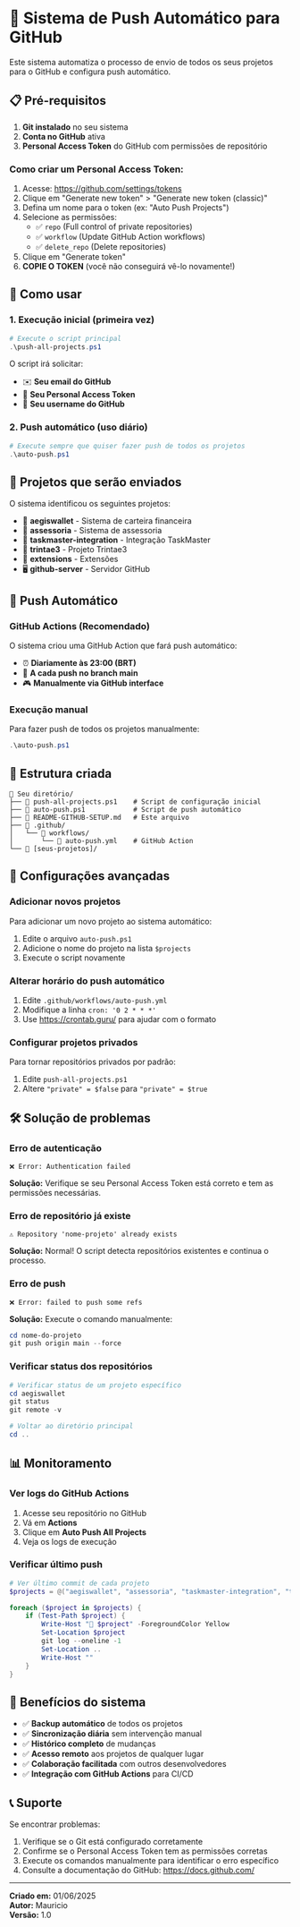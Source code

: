 # 🚀 Sistema de Push Automático para GitHub

Este sistema automatiza o processo de envio de todos os seus projetos para o GitHub e configura push automático.

## 📋 Pré-requisitos

1. **Git instalado** no seu sistema
2. **Conta no GitHub** ativa
3. **Personal Access Token** do GitHub com permissões de repositório

### Como criar um Personal Access Token:

1. Acesse: https://github.com/settings/tokens
2. Clique em "Generate new token" > "Generate new token (classic)"
3. Defina um nome para o token (ex: "Auto Push Projects")
4. Selecione as permissões:
   - ✅ `repo` (Full control of private repositories)
   - ✅ `workflow` (Update GitHub Action workflows)
   - ✅ `delete_repo` (Delete repositories)
5. Clique em "Generate token"
6. **COPIE O TOKEN** (você não conseguirá vê-lo novamente!)

## 🎯 Como usar

### 1. Execução inicial (primeira vez)

```powershell
# Execute o script principal
.\push-all-projects.ps1
```

O script irá solicitar:
- ✉️ **Seu email do GitHub**
- 🔑 **Seu Personal Access Token**
- 👤 **Seu username do GitHub**

### 2. Push automático (uso diário)

```powershell
# Execute sempre que quiser fazer push de todos os projetos
.\auto-push.ps1
```

## 📁 Projetos que serão enviados

O sistema identificou os seguintes projetos:

- 🏦 **aegiswallet** - Sistema de carteira financeira
- 💼 **assessoria** - Sistema de assessoria
- 🔧 **taskmaster-integration** - Integração TaskMaster
- 🎲 **trintae3** - Projeto Trintae3
- 🔌 **extensions** - Extensões
- 🖥️ **github-server** - Servidor GitHub

## 🤖 Push Automático

### GitHub Actions (Recomendado)

O sistema criou uma GitHub Action que fará push automático:
- ⏰ **Diariamente às 23:00 (BRT)**
- 🔄 **A cada push no branch main**
- 🎮 **Manualmente via GitHub interface**

### Execução manual

Para fazer push de todos os projetos manualmente:

```powershell
.\auto-push.ps1
```

## 📂 Estrutura criada

```
📁 Seu diretório/
├── 📄 push-all-projects.ps1    # Script de configuração inicial
├── 📄 auto-push.ps1            # Script de push automático
├── 📄 README-GITHUB-SETUP.md   # Este arquivo
├── 📁 .github/
│   └── 📁 workflows/
│       └── 📄 auto-push.yml    # GitHub Action
└── 📁 [seus-projetos]/
```

## 🔧 Configurações avançadas

### Adicionar novos projetos

Para adicionar um novo projeto ao sistema automático:

1. Edite o arquivo `auto-push.ps1`
2. Adicione o nome do projeto na lista `$projects`
3. Execute o script novamente

### Alterar horário do push automático

1. Edite `.github/workflows/auto-push.yml`
2. Modifique a linha `cron: '0 2 * * *'`
3. Use https://crontab.guru/ para ajudar com o formato

### Configurar projetos privados

Para tornar repositórios privados por padrão:

1. Edite `push-all-projects.ps1`
2. Altere `"private" = $false` para `"private" = $true`

## 🛠️ Solução de problemas

### Erro de autenticação

```
❌ Error: Authentication failed
```

**Solução:** Verifique se seu Personal Access Token está correto e tem as permissões necessárias.

### Erro de repositório já existe

```
⚠️ Repository 'nome-projeto' already exists
```

**Solução:** Normal! O script detecta repositórios existentes e continua o processo.

### Erro de push

```
❌ Error: failed to push some refs
```

**Solução:** Execute o comando manualmente:

```powershell
cd nome-do-projeto
git push origin main --force
```

### Verificar status dos repositórios

```powershell
# Verificar status de um projeto específico
cd aegiswallet
git status
git remote -v

# Voltar ao diretório principal
cd ..
```

## 📊 Monitoramento

### Ver logs do GitHub Actions

1. Acesse seu repositório no GitHub
2. Vá em **Actions**
3. Clique em **Auto Push All Projects**
4. Veja os logs de execução

### Verificar último push

```powershell
# Ver último commit de cada projeto
$projects = @("aegiswallet", "assessoria", "taskmaster-integration", "trintae3", "extensions", "github-server")

foreach ($project in $projects) {
    if (Test-Path $project) {
        Write-Host "📁 $project" -ForegroundColor Yellow
        Set-Location $project
        git log --oneline -1
        Set-Location ..
        Write-Host ""
    }
}
```

## 🎉 Benefícios do sistema

- ✅ **Backup automático** de todos os projetos
- ✅ **Sincronização diária** sem intervenção manual
- ✅ **Histórico completo** de mudanças
- ✅ **Acesso remoto** aos projetos de qualquer lugar
- ✅ **Colaboração facilitada** com outros desenvolvedores
- ✅ **Integração com GitHub Actions** para CI/CD

## 📞 Suporte

Se encontrar problemas:

1. Verifique se o Git está configurado corretamente
2. Confirme se o Personal Access Token tem as permissões corretas
3. Execute os comandos manualmente para identificar o erro específico
4. Consulte a documentação do GitHub: https://docs.github.com/

---

**Criado em:** 01/06/2025  
**Autor:** Mauricio  
**Versão:** 1.0
